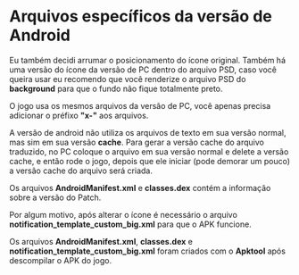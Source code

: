 # Arquivos específicos da versão de Android

Eu também decidi arrumar o posicionamento do ícone original. Também há uma versão do ícone da versão de PC dentro do arquivo PSD, caso você queira usar eu recomendo que você renderize o arquivo PSD do **background** para que o fundo não fique totalmente preto.

O jogo usa os mesmos arquivos da versão de PC, você apenas precisa adicionar o préfixo **"x-"** aos arquivos.

A versão de android não utiliza os arquivos de texto em sua versão normal, mas sim em sua versão **cache**. Para gerar a versão cache do arquivo traduzido, no PC coloque o arquivo em sua versão normal e delete a versão cache, e então rode o jogo, depois que ele iniciar (pode demorar um pouco) a versão cache do arquivo será criada.

Os arquivos **AndroidManifest.xml** e **classes.dex** contém a informação sobre a versão do Patch.

Por algum motivo, após alterar o ícone é necessário o arquivo **notification_template_custom_big.xml** para que o APK funcione.

Os arquivos **AndroidManifest.xml**, **classes.dex** e **notification_template_custom_big.xml** foram criados com o **Apktool** após descompilar o APK do jogo.